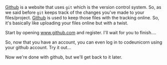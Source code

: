 [Github](https://www.github.com) is a website that uses `git` which is the version control system. So, as we said before `git` keeps track of the changes you've made to your files/project. [Github](https://www.github.com) is used to keep those files with the tracking online. So, it's basically like uploading your files online but with a twist.

Start by opening www.github.com and register. I'll wait for you to finish....

So, now that you have an account, you can even log in to codeunicorn using your github account. Try it out...

Now we're done with github, but we'll get back to it later.
